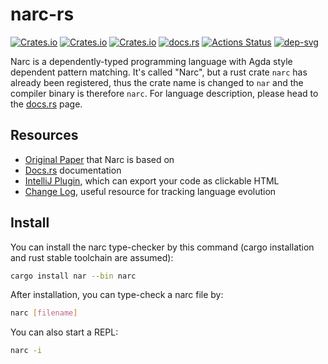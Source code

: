 # narc-rs

[![Crates.io](https://img.shields.io/crates/d/nar.svg)][crates]
[![Crates.io](https://img.shields.io/crates/v/nar.svg)][lib-rs]
[![Crates.io](https://img.shields.io/crates/l/nar.svg)][crates]
[![docs.rs](https://docs.rs/nar/badge.svg)][doc-rs]
[![Actions Status][ga-svg]][ga-url]
[![dep-svg]][dep-rs]

 [crates]: https://crates.io/crates/nar/
 [lib-rs]: https://lib.rs/nar/
 [doc-rs]: https://docs.rs/nar
 [dep-rs]: https://deps.rs/repo/github/owo-lang/narc-rs
 [dep-svg]: https://deps.rs/repo/github/owo-lang/narc-rs/status.svg
 [plugin]: https://github.com/owo-lang/intellij-dtlc/
 [paper]: https://dl.acm.org/citation.cfm?id=3236770
 [ga-svg]: https://github.com/owo-lang/narc-rs/workflows/build/badge.svg
 [ga-url]: https://github.com/owo-lang/narc-rs/actions

Narc is a dependently-typed programming language with Agda style dependent pattern matching.
It's called "Narc", but a rust crate `narc` has already been registered,
thus the crate name is changed to `nar` and the compiler binary is therefore `narc`.
For language description, please head to the [docs.rs][doc-rs] page.

## Resources

+ [Original Paper][paper] that Narc is based on
+ [Docs.rs][doc-rs] documentation
+ [IntelliJ Plugin][plugin], which can export your code as clickable HTML
+ [Change Log](../CHANGELOG.md), useful resource for tracking language evolution

## Install

You can install the narc type-checker by this command
(cargo installation and rust stable toolchain are assumed):

```bash
cargo install nar --bin narc
```

After installation, you can type-check a narc file by:

```bash
narc [filename]
```

You can also start a REPL:

```bash
narc -i
```
